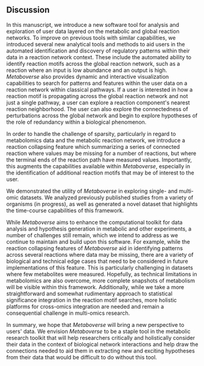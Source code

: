 ## Discussion

In this manuscript, we introduce a new software tool for analysis and exploration of user data layered on the metabolic and global reaction networks. To improve on previous tools with similar capabilities, we introduced several new analytical tools and methods to aid users in the automated identification and discovery of regulatory patterns within their data in a reaction network context. These include the automated ability to identify reaction motifs across the global reaction network, such as a reaction where an input is low abundance and an output is high. <i>Metaboverse</i> also provides dynamic and interactive visualization capabilities to search for patterns and features within the user data on a reaction network within classical pathways. If a user is interested in how a reaction motif is propagating across the global reaction network and not just a single pathway, a user can explore a reaction component's nearest reaction neighborhood. The user can also explore the connectedness of perturbations across the global network and begin to explore hypotheses of the role of redundancy within a biological phenomenon.

In order to handle the challenge of sparsity, particularly in regard to metabolomics data and the metabolic reaction network, we introduce a reaction collapsing feature which summarizing a series of connected reaction where values may be missing for a number of reactions, but where the terminal ends of the reaction path have measured values. Importantly, this augments the capabilities available within <i>Metaboverse</i>, especially in the identification of additional reaction motifs that may be of interest to the user.  

We demonstrated the utility of <i>Metaboverse</i> in exploring single- and multi-omic datasets. We analyzed previously published studies from a variety of organisms (in progress), as well as generated a novel dataset that highlights the time-course capabilities of this framework.

While <i>Metaboverse</i> aims to enhance the computational toolkit for data analysis and hypothesis generation in metabolic and other experiments, a number of challenges still remain, which we intend to address as we continue to maintain and build upon this software. For example, while the reaction collapsing features of <i>Metaboverse</i> aid in identifying patterns across several reactions where data may be missing, there are a variety of biological and technical edge cases that need to be considered in future implementations of this feature. This is particularly challenging in datasets where few metabolites were measured. Hopefully, as technical limitations in metabolomics are also overcome, more complete snapshots of metabolism will be visible within this framework. Additionally, while we take a more straightforward and somewhat rudimentary approach to statistical significance integration in the reaction motif searches, more holistic platforms for cross-omics integration are needed and remain a consequential challenge in multi-omics research.

In summary, we hope that <i>Metaboverse</i> will bring a new perspective to users' data. We envision <i>Metaboverse</i> to be a staple tool in the metabolic research toolkit that will help researchers critically and holistically consider their data in the context of biological network interactions and help draw the connections needed to aid them in extracting new and exciting hypotheses from their data that would be difficult to do without this tool.
